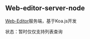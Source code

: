## Web-editor-server-node

[Web-Editor](https://github.com/bojue/Web-Editor)服务端，基于Koa.js开发

状态：暂时仅仅支持列表查询